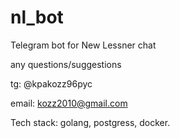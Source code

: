 # nl_bot
Telegram bot for New Lessner chat

any questions/suggestions

tg: @kpakozz96pyc

email: kozz2010@gmail.com


Tech stack: golang, postgress, docker.
